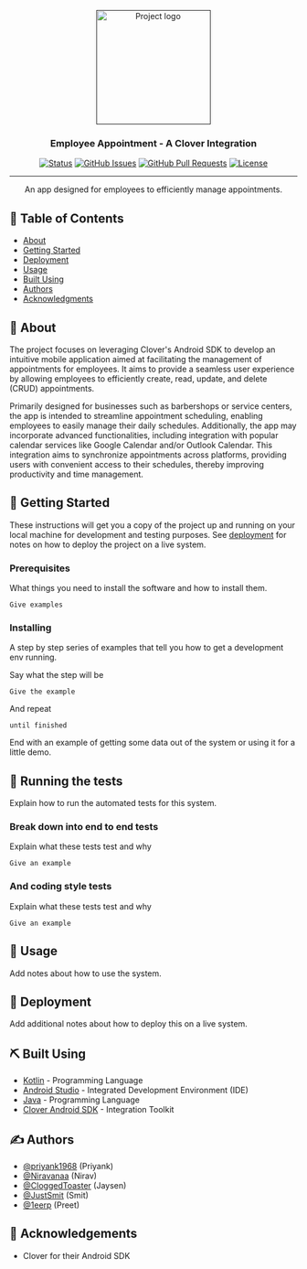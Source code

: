 <p align="center">
  <a href="" rel="noopener">
 <img width=200px height=200px src="https://i.imgur.com/6wj0hh6.jpg" alt="Project logo"></a>
</p>

<h3 align="center">Employee Appointment - A Clover Integration</h3>

<div align="center">

  [![Status](https://img.shields.io/badge/status-active-success.svg)]() 
  [![GitHub Issues](https://img.shields.io/github/issues/priyank1968/CloverEmployeeAppointment.svg)](https://github.com/kylelobo/The-Documentation-Compendium/issues)
  [![GitHub Pull Requests](https://img.shields.io/github/issues-pr/priyank1968/CloverEmployeeAppointment.svg)](https://github.com/kylelobo/The-Documentation-Compendium/pulls)
  [![License](https://img.shields.io/badge/license-MIT-blue.svg)](/LICENSE)

</div>

---

<p align="center"> An app designed for employees to efficiently manage appointments.
    <br> 
</p>

## 📝 Table of Contents
- [About](#about)
- [Getting Started](#getting_started)
- [Deployment](#deployment)
- [Usage](#usage)
- [Built Using](#built_using)
- [Authors](#authors)
- [Acknowledgments](#acknowledgement)

## 🧐 About <a name = "about"></a>

The project focuses on leveraging Clover's Android SDK to develop an intuitive mobile application aimed at facilitating the management of appointments for employees. It aims to provide a seamless user experience by allowing employees to efficiently create, read, update, and delete (CRUD) appointments.

Primarily designed for businesses such as barbershops or service centers, the app is intended to streamline appointment scheduling, enabling employees to easily manage their daily schedules. Additionally, the app may incorporate advanced functionalities, including integration with popular calendar services like Google Calendar and/or Outlook Calendar. This integration aims to synchronize appointments across platforms, providing users with convenient access to their schedules, thereby improving productivity and time management.

## 🏁 Getting Started <a name = "getting_started"></a>
These instructions will get you a copy of the project up and running on your local machine for development and testing purposes. See [deployment](#deployment) for notes on how to deploy the project on a live system.

### Prerequisites
What things you need to install the software and how to install them.

```
Give examples
```

### Installing
A step by step series of examples that tell you how to get a development env running.

Say what the step will be

```
Give the example
```

And repeat

```
until finished
```

End with an example of getting some data out of the system or using it for a little demo.

## 🔧 Running the tests <a name = "tests"></a>
Explain how to run the automated tests for this system.

### Break down into end to end tests
Explain what these tests test and why

```
Give an example
```

### And coding style tests
Explain what these tests test and why

```
Give an example
```

## 🎈 Usage <a name="usage"></a>
Add notes about how to use the system.

## 🚀 Deployment <a name = "deployment"></a>
Add additional notes about how to deploy this on a live system.

## ⛏️ Built Using <a name = "built_using"></a>
- [Kotlin](https://kotlinlang.org/) - Programming Language
- [Android Studio](https://developer.android.com/studio) - Integrated Development Environment (IDE)
- [Java](https://www.java.com/) - Programming Language
- [Clover Android SDK](https://docs.clover.com/docs/home) - Integration Toolkit

## ✍️ Authors <a name = "authors"></a>
- [@priyank1968](https://github.com/priyank1968) (Priyank)
- [@Niravanaa](https://github.com/Niravanaa) (Nirav)
- [@CloggedToaster](https://github.com/CloggedToaster) (Jaysen)
- [@JustSmit](https://github.com/JustSmit) (Smit)
- [@1eerp](https://github.com/1eerp) (Preet)

## 🎉 Acknowledgements <a name = "acknowledgement"></a>
- Clover for their Android SDK
